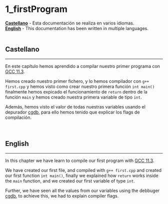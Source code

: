 # 1_firstProgram

[**Castellano**](#Castellano) - Esta documentación se realiza en varios idiomas.</br>
[**English**](#English) - This documentation has been written in multiple languages.</br></br>


## Castellano
---

En este capítulo hemos aprendido a compilar nuestro primer programa con [GCC 11.3](https://gcc.gnu.org/).</br>

Hemos creado nuestro primer fichero, y lo hemos compilador con `g++ first.cpp` y hemos visto como crear nuestro primera función `int main()` finalmente hemos expicado el funcionamiento de `return` dentro de la función `main` y hemos creado nuestra primera variable de tipo `int`.</br>

Además, hemos visto el valor de todas nuestras variables usando el depurador [cgdb](https://cgdb.github.io/), para ello hemos tenido que explicar los flags de compilación.</br></br></br>


## English
---

In this chapter we have learn to compile our first program with [GCC 11.3](https://gcc.gnu.org/).</br>

We have created our first file, and compiled with `g++ first.cpp` and created our first function `int main()`, finally we explained how `return` works inside the `main` function, and we created our first variable of type `int`.</br>

Further, we have seen all the values from our variables using the debbuger [cgdb](https://cgdb.github.io/), to achieve this, we had to explain compiler flags.</br></br></br>
